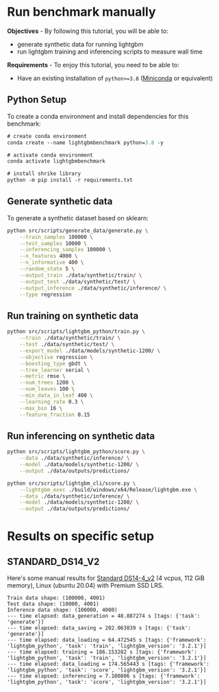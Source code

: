 # Run benchmark manually

**Objectives** - By following this tutorial, you will be able to:

- generate synthetic data for running lightgbm
- run lightgbm training and inferencing scripts to measure wall time

**Requirements** - To enjoy this tutorial, you need to be able to:

- Have an existing installation of `python>=3.8` ([Miniconda](https://docs.conda.io/en/latest/miniconda.html) or equivalent)

## Python Setup

To create a conda environment and install dependencies for this benchmark:

```ps
# create conda environment
conda create --name lightgbmbenchmark python=3.8 -y

# activate conda environment
conda activate lightgbmbenchmark

# install shrike library
python -m pip install -r requirements.txt
```

## Generate synthetic data

To generate a synthetic dataset based on sklearn:

```sh
python src/scripts/generate_data/generate.py \
    --train_samples 100000 \
    --test_samples 10000 \
    --inferencing_samples 100000 \
    --n_features 4000 \
    --n_informative 400 \
    --random_state 5 \
    --output_train ./data/synthetic/train/ \
    --output_test ./data/synthetic/test/ \
    --output_inference ./data/synthetic/inference/ \
    --type regression
```

## Run training on synthetic data

```sh
python src/scripts/lightgbm_python/train.py \
    --train ./data/synthetic/train/ \
    --test ./data/synthetic/test/ \
    --export_model ./data/models/synthetic-1200/ \
    --objective regression \
    --boosting_type gbdt \
    --tree_learner serial \
    --metric rmse \
    --num_trees 1200 \
    --num_leaves 100 \
    --min_data_in_leaf 400 \
    --learning_rate 0.3 \
    --max_bin 16 \
    --feature_fraction 0.15
```

## Run inferencing on synthetic data

```sh
python src/scripts/lightgbm_python/score.py \
    --data ./data/synthetic/inference/ \
    --model ./data/models/synthetic-1200/ \
    --output ./data/outputs/predictions/
```

```sh
python src/scripts/lightgbm_cli/score.py \
    --lightgbm_exec ./build/windows/x64/Release/lightgbm.exe \
    --data ./data/synthetic/inference/ \
    --model ./data/models/synthetic-1200/ \
    --output ./data/outputs/predictions/
```

# Results on specific setup

## STANDARD_DS14_V2

Here's some manual results for [Standard DS14-4_v2](https://docs.microsoft.com/en-us/azure/virtual-machines/dv2-dsv2-series-memory#dsv2-series-11-15) (4 vcpus, 112 GiB memory), Linux (ubuntu 20.04) with Premium SSD LRS.

```
Train data shape: (100000, 4001)
Test data shape: (10000, 4001)
Inference data shape: (100000, 4000)
--- time elapsed: data_generation = 48.887274 s [tags: {'task': 'generate'}]
--- time elapsed: data_saving = 202.063839 s [tags: {'task': 'generate'}]
--- time elapsed: data_loading = 64.472545 s [tags: {'framework': 'lightgbm_python', 'task': 'train', 'lightgbm_version': '3.2.1'}]
--- time elapsed: training = 186.153282 s [tags: {'framework': 'lightgbm_python', 'task': 'train', 'lightgbm_version': '3.2.1'}]
--- time elapsed: data_loading = 174.565443 s [tags: {'framework': 'lightgbm_python', 'task': 'score', 'lightgbm_version': '3.2.1'}]
--- time elapsed: inferencing = 7.100806 s [tags: {'framework': 'lightgbm_python', 'task': 'score', 'lightgbm_version': '3.2.1'}]
```
